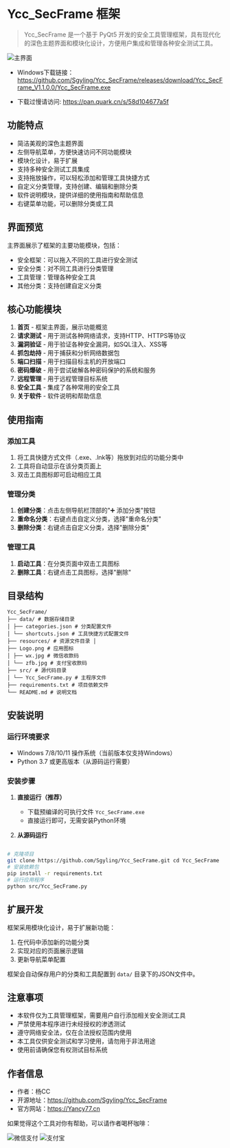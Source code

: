 # Ycc_SecFrame 框架

> Ycc_SecFrame 是一个基于 PyQt5 开发的安全工具管理框架，具有现代化的深色主题界面和模块化设计，方便用户集成和管理各种安全测试工具。

![主界面](resources/Logo.png)

* Windows下载链接：https://github.com/Sgyling/Ycc_SecFrame/releases/download/Ycc_SecFrame_V1.1.0.0/Ycc_SecFrame.exe

* 下载过慢请访问: https://pan.quark.cn/s/58d104677a5f

## 功能特点

- 简洁美观的深色主题界面
- 左侧导航菜单，方便快速访问不同功能模块
- 模块化设计，易于扩展
- 支持多种安全测试工具集成
- 支持拖放操作，可以轻松添加和管理工具快捷方式
- 自定义分类管理，支持创建、编辑和删除分类
- 软件说明模块，提供详细的使用指南和帮助信息
- 右键菜单功能，可以删除分类或工具

## 界面预览

主界面展示了框架的主要功能模块，包括：
- 安全框架：可以拖入不同的工具进行安全测试
- 安全分类：对不同工具进行分类管理
- 工具管理：管理各种安全工具
- 其他分类：支持创建自定义分类

## 核心功能模块

1. **首页** - 框架主界面，展示功能概览
2. **请求测试** - 用于测试各种网络请求，支持HTTP、HTTPS等协议
3. **漏洞验证** - 用于验证各种安全漏洞，如SQL注入、XSS等
4. **抓包劫持** - 用于捕获和分析网络数据包
5. **端口扫描** - 用于扫描目标主机的开放端口
6. **密码爆破** - 用于尝试破解各种密码保护的系统和服务
7. **远程管理** - 用于远程管理目标系统
8. **安全工具** - 集成了各种常用的安全工具
9. **关于软件** - 软件说明和帮助信息

## 使用指南

### 添加工具
1. 将工具快捷方式文件（.exe、.lnk等）拖放到对应的功能分类中
2. 工具将自动显示在该分类页面上
3. 双击工具图标即可启动相应工具

### 管理分类
1. **创建分类**：点击左侧导航栏顶部的"➕ 添加分类"按钮
2. **重命名分类**：右键点击自定义分类，选择"重命名分类"
3. **删除分类**：右键点击自定义分类，选择"删除分类"

### 管理工具
1. **启动工具**：在分类页面中双击工具图标
2. **删除工具**：右键点击工具图标，选择"删除"

## 目录结构

~~~
Ycc_SecFrame/ 
├── data/ # 数据存储目录 
│ ├── categories.json # 分类配置文件 
│ └── shortcuts.json # 工具快捷方式配置文件 
├── resources/ # 资源文件目录 │ 
├── Logo.png # 应用图标 
│ ├── wx.jpg # 微信收款码 
│ └── zfb.jpg # 支付宝收款码 
├── src/ # 源代码目录 
│ └── Ycc_SecFrame.py # 主程序文件 
├── requirements.txt # 项目依赖文件 
└── README.md # 说明文档
~~~
## 安装说明

### 运行环境要求
- Windows 7/8/10/11 操作系统（当前版本仅支持Windows）
- Python 3.7 或更高版本（从源码运行需要）

### 安装步骤

1. **直接运行（推荐）**
   - 下载预编译的可执行文件 `Ycc_SecFrame.exe`
   - 直接运行即可，无需安装Python环境

2. **从源码运行**

~~~bash

# 克隆项目
git clone https://github.com/Sgyling/Ycc_SecFrame.git cd Ycc_SecFrame
# 安装依赖包
pip install -r requirements.txt
# 运行应用程序
python src/Ycc_SecFrame.py
~~~
## 扩展开发

框架采用模块化设计，易于扩展新功能：

1. 在代码中添加新的功能分类
2. 实现对应的页面展示逻辑
3. 更新导航菜单配置

框架会自动保存用户的分类和工具配置到 `data/` 目录下的JSON文件中。

## 注意事项

- 本软件仅为工具管理框架，需要用户自行添加相关安全测试工具
- 严禁使用本程序进行未经授权的渗透测试
- 遵守网络安全法，仅在合法授权范围内使用
- 本工具仅供安全测试和学习使用，请勿用于非法用途
- 使用前请确保您有权测试目标系统

## 作者信息

- 作者：杨CC
- 开源地址：https://github.com/Sgyling/Ycc_SecFrame
- 官方网站：https://Yancy77.cn

如果觉得这个工具对你有帮助，可以请作者喝杯咖啡：

![微信支付](resources/wx.jpg) ![支付宝](resources/zfb.jpg)
